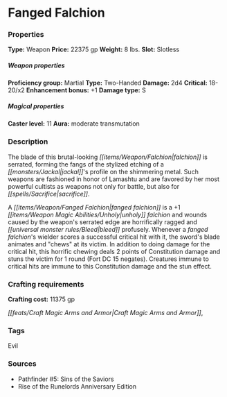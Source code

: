 ﻿---
Title: "Fanged Falchion"
Type: "Weapon"
Price: "22375 gp"
Weight: "8 lbs."
Slot: "Slotless"
Proficiency group: "Martial"
Weapon properties Type: "Two-Handed"
Damage: "2d4"
Critical: "18-20/x2"
Enhancement bonus: "+1"
Damage type: "S"
Caster level: "11"
Aura: "moderate transmutation"
Description: |
  "The blade of this brutal-looking falchion is serrated, forming the fangs of the stylized etching of a jackal's profile on the shimmering metal. Such weapons are fashioned in honor of Lamashtu and are favored by her most powerful cultists as weapons not only for battle, but also for sacrifice.
  A _fanged falchion_ is a _+1 unholy falchion_ and wounds caused by the weapon's serrated edge are horrifically ragged and bleed profusely. Whenever a _fanged falchion's_ wielder scores a successful critical hit with it, the sword's blade animates and "chews" at its victim. In addition to doing damage for the critical hit, this horrific chewing deals 2 points of Constitution damage and stuns the victim for 1 round (Fort DC 15 negates). Creatures immune to critical hits are immune to this Constitution damage and the stun effect."
Crafting cost: "11375 gp"
Sources: "['Pathfinder #5: Sins of the Saviors', 'Rise of the Runelords Anniversary Edition']"
---

# Fanged Falchion

### Properties

**Type:** Weapon **Price:** 22375 gp **Weight:** 8 lbs. **Slot:** Slotless

##### Weapon properties

**Proficiency group:** Martial **Type:** Two-Handed **Damage:** 2d4 **Critical:** 18-20/x2 **Enhancement bonus:** +1 **Damage type:** S

##### Magical properties

**Caster level:** 11 **Aura:** moderate transmutation

### Description

The blade of this brutal-looking _[[items/Weapon/Falchion|falchion]]_ is serrated, forming the fangs of the stylized etching of a _[[monsters/Jackal|jackal]]_'s profile on the shimmering metal. Such weapons are fashioned in honor of Lamashtu and are favored by her most powerful cultists as weapons not only for battle, but also for _[[spells/Sacrifice|sacrifice]]_.

A _[[items/Weapon/Fanged Falchion|fanged falchion]]_ is a +1 _[[items/Weapon Magic Abilities/Unholy|unholy]]_ _falchion_ and wounds caused by the weapon's serrated edge are horrifically ragged and _[[universal monster rules/Bleed|bleed]]_ profusely. Whenever a _fanged falchion_'s wielder scores a successful critical hit with it, the sword's blade animates and "chews" at its victim. In addition to doing damage for the critical hit, this horrific chewing deals 2 points of Constitution damage and stuns the victim for 1 round (Fort DC 15 negates). Creatures immune to critical hits are immune to this Constitution damage and the stun effect.

### Crafting requirements

**Crafting cost:** 11375 gp

_[[feats/Craft Magic Arms and Armor|Craft Magic Arms and Armor]]_,

### Tags

Evil

### Sources

* Pathfinder #5: Sins of the Saviors
* Rise of the Runelords Anniversary Edition